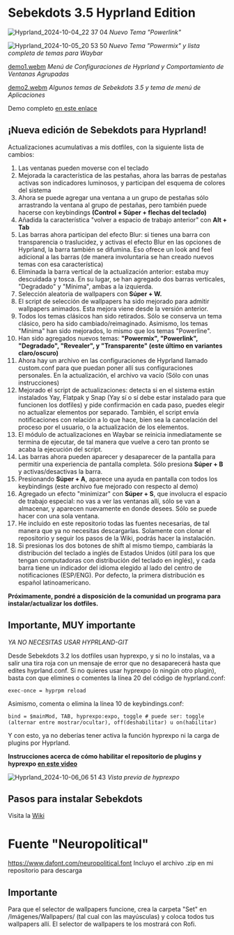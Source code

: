 # Sebekdots 3.5 Hyprland Edition

![Hyprland_2024-10-04_22 37 04](https://github.com/user-attachments/assets/e4a9b4e6-5977-4d52-8d97-0a269abfb666)
_Nuevo Tema "Powerlink"_

![Hyprland_2024-10-05_20 53 50](https://github.com/user-attachments/assets/62cf2641-f4e9-43cb-a4d0-bffd28d6ea03)
_Nuevo Tema "Powermix" y lista completa de temas para Waybar_

[demo1.webm](https://github.com/user-attachments/assets/dcb778a6-06b4-44c8-92b6-f2d66c413887)
_Menú de Configuraciones de Hyprland y Comportamiento de Ventanas Agrupadas_

[demo2.webm](https://github.com/user-attachments/assets/010e4e65-e4f2-488a-bc21-66ab596f6635)
_Algunos temas de Sebekdots 3.5 y tema de menú de Aplicaciones_

Demo completo [en este enlace](https://www.youtube.com/watch?v=K7w-nsaZU3w)

## ¡Nueva edición de Sebekdots para Hyprland!

Actualizaciones acumulativas a mis dotfiles, con la siguiente lista de cambios:

1. Las ventanas pueden moverse con el teclado
2. Mejorada la característica de las pestañas, ahora las barras de pestañas activas son indicadores luminosos, y participan del esquema de colores del sistema
3. Ahora se puede agregar una ventana a un grupo de pestañas sólo arrastrando la ventana al grupo de pestañas, pero también puede hacerse con keybindings **(Control + Súper + flechas del teclado)**
4. Añadida la característica "volver a espacio de trabajo anterior" con **Alt + Tab** 
5. Las barras ahora participan del efecto Blur: si tienes una barra con transparencia o traslucidez, y activas el efecto Blur en las opciones de Hyprland, la barra también se difumina. Eso ofrece un look and feel adicional a las barras (de manera involuntaria se han creado nuevos temas con esa característica)
6. Eliminada la barra vertical de la actualización anterior: estaba muy descuidada y tosca. En su lugar, se han agregado dos barras verticales, "Degradado" y "Mínima", ambas a la izquierda.
7. Selección aleatoria de wallpapers con **Súper + W.**
8. El script de selección de wallpapers ha sido mejorado para admitir wallpapers animados. Esta mejora viene desde la versión anterior.
9. Todos los temas clásicos han sido retirados. Sólo se conserva un tema clásico, pero ha sido cambiado/reimaginado. Asimismo, los temas "Mínima" han sido mejorados, lo mismo que los temas "Powerline".
10. Han sido agregados nuevos temas: **"Powermix", "Powerlink", "Degradado", "Revealer", y "Transparente" (este último en variantes claro/oscuro)** 
11. Ahora hay un archivo en las configuraciones de Hyprland llamado custom.conf para que puedan poner allí sus configuraciones personales. En la actualización, el archivo va vacío (Sólo con unas instrucciones)
12. Mejorado el script de actualizaciones: detecta si en el sistema están instalados Yay, Flatpak y Snap (Yay sí o sí debe estar instalado para que funcionen los dotfiles) y pide confirmación en cada paso, puedes elegir no actualizar elementos por separado. También, el script envía notificaciones con relación a lo que hace, bien sea la cancelación del proceso por el usuario, o la actualización de los elementos.
13. El módulo de actualizaciones en Waybar se reinicia inmediatamente se termina de ejecutar, de tal manera que vuelve a cero tan pronto se acaba la ejecución del script.
14. Las barras ahora pueden aparecer y desaparecer de la pantalla para permitir una experiencia de pantalla completa. Sólo presiona **Súper + B** y activas/desactivas la barra.
15. Presionando **Súper + A**, aparece una ayuda en pantalla con todos los keybindings (este archivo fue mejorado con respecto al demo)
16. Agregado un efecto "minimizar" con **Súper + S**, que involucra el espacio de trabajo especial: no vas a ver las ventanas allí, sólo se van a almacenar, y aparecen nuevamente en donde desees. Sólo se puede hacer con una sola ventana.
17. He incluido en este repositorio todas las fuentes necesarias, de tal manera que ya no necesitas descargarlas. Solamente con clonar el repositorio y seguir los pasos de la Wiki, podrás hacer la instalación.
18. Si presionas los dos botones de shift al mismo tiempo, cambiarás la distribución del teclado a inglés de Estados Unidos (útil para los que tengan computadoras con distribución del teclado en inglés), y cada barra tiene un indicador del idioma elegido al lado del centro de notificaciones (ESP/ENG). Por defecto, la primera distribución es español latinoamericano.

**Próximamente, pondré a disposición de la comunidad un programa para instalar/actualizar los dotfiles.**

## Importante, MUY importante

*YA NO NECESITAS USAR HYPRLAND-GIT*

Desde Sebekdots 3.2 los dotfiles usan hyprexpo, y si no lo instalas, va a salir una tira roja con un mensaje de error que no desaparecerá hasta que edites hyprland.conf. Si no quieres usar hyprexpo (o ningún otro plugin), basta con que elimines o comentes la línea 20 del código de hyprland.conf:

`exec-once = hyprpm reload`

Asimismo, comenta o elimina la línea 10 de keybindings.conf:

`bind = $mainMod, TAB, hyprexpo:expo, toggle # puede ser: toggle (alternar entre mostrar/ocultar), off(deshabilitar) u on(habilitar)`

Y con esto, ya no deberías tener activa la función hyprexpo ni la carga de plugins por Hyprland.

**Instrucciones acerca de cómo habilitar el repositorio de plugins y hyprexpo [en este video](https://youtu.be/JLkzIY-xrjg?si=PtNIM7v-lKrw5rzc)**


![Hyprland_2024-10-06_06 51 43](https://github.com/user-attachments/assets/bc970e03-21a4-4867-a93b-01cae57104c4)
_Vista previa de hyprexpo_

## Pasos para instalar Sebekdots

Visita la [Wiki](https://github.com/andrewsebek/Sebekdots/wiki)

# Fuente "Neuropolitical"

https://www.dafont.com/neuropolitical.font 
Incluyo el archivo .zip en mi repositorio para descarga

## Importante

Para que el selector de wallpapers funcione, crea la carpeta "Set" en /Imágenes/Wallpapers/ (tal cual con las mayúsculas) y coloca todos tus wallpapers allí. El selector de wallpapers te los mostrará con Rofi.
